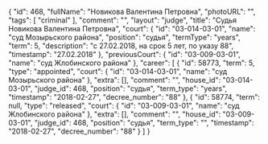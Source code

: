 {
    "id": 468,
    "fullName": "Новикова Валентина Петровна",
    "photoURL": "",
    "tags": [
        "criminal"
    ],
    "comment": "",
    "layout": "judge",
    "title": "Судья Новикова Валентина Петровна",
    "court": {
        "id": "03-014-03-01",
        "name": "суд Мозырьского района",
        "position": "судья",
        "termType": "years",
        "term": 5,
        "description": "c 27.02.2018, на срок 5 лет, по указу 88",
        "timestamp": "27.02.2018"
    },
    "previousCourt": {
        "id": "03-009-03-01",
        "name": "суд Жлобинского района"
    },
    "career": [
        {
            "id": 58773,
            "term": 5,
            "type": "appointed",
            "court": {
                "id": "03-014-03-01",
                "name": "суд Мозырьского района"
            },
            "extra": [],
            "comment": "",
            "house_id": "03-014-03-01",
            "judge_id": 468,
            "position": "судья",
            "term_type": "years",
            "timestamp": "2018-02-27",
            "decree_number": "88"
        },
        {
            "id": 58774,
            "term": null,
            "type": "released",
            "court": {
                "id": "03-009-03-01",
                "name": "суд Жлобинского района"
            },
            "extra": [],
            "comment": "",
            "house_id": "03-009-03-01",
            "judge_id": 468,
            "position": "судья",
            "term_type": "",
            "timestamp": "2018-02-27",
            "decree_number": "88"
        }
    ]
}